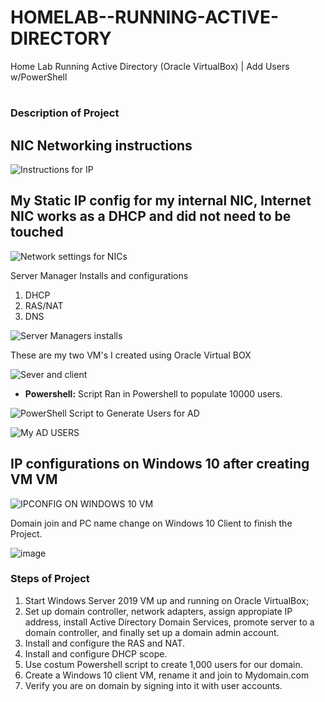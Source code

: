 # HOMELAB--RUNNING-ACTIVE-DIRECTORY
Home Lab Running Active Directory (Oracle VirtualBox) | Add Users w/PowerShell
<h1></h1>

 ### Description of Project

<h2>NIC Networking instructions</h2>

![Instructions for IP](https://github.com/Dmoore125/HOMELAB--RUNNING-ACTIVE-DIRECTORY-/assets/162640561/92b787cc-aadd-432f-9c9c-389f9f8e532a)






<h2> My Static IP config for my internal NIC, Internet NIC works as a DHCP and did not need to be touched</h2>

![Network settings for NICs](https://github.com/Dmoore125/HOMELAB--RUNNING-ACTIVE-DIRECTORY-/assets/162640561/b34287d7-4f70-43ef-bfbb-2447e4fb8515)



Server Manager Installs and configurations 
1. DHCP
2. RAS/NAT
3. DNS

![Server Managers installs](https://github.com/Dmoore125/HOMELAB--RUNNING-ACTIVE-DIRECTORY-/assets/162640561/e41e6691-7f5d-4944-b11a-67747d455b4f)



These are my two VM's I created using Oracle Virtual BOX

![Sever and client](https://github.com/Dmoore125/HOMELAB--RUNNING-ACTIVE-DIRECTORY-/assets/162640561/d0137388-a60a-4a22-99b2-955e6c61783f)



- <b>Powershell:</b> Script Ran in Powershell to populate 10000 users.

![PowerShell Script to Generate Users for AD](https://github.com/Dmoore125/HOMELAB--RUNNING-ACTIVE-DIRECTORY-/assets/162640561/1c8839a9-7035-4337-b92c-cc862c4a9045)

![My AD USERS](https://github.com/Dmoore125/HOMELAB--RUNNING-ACTIVE-DIRECTORY-/assets/162640561/b398728c-db7f-4419-bd35-6b656984184e)

  

<h2>IP configurations on Windows 10 after creating VM VM</h2> 

![IPCONFIG ON WINDOWS 10 VM](https://github.com/Dmoore125/HOMELAB--RUNNING-ACTIVE-DIRECTORY-/assets/162640561/3b1f0289-74a2-4402-b904-83d007bb66b4)




Domain join and PC name change on Windows 10 Client to finish the Project.

![image](https://github.com/Dmoore125/HOMELAB--RUNNING-ACTIVE-DIRECTORY-/assets/162640561/dc98f61f-17cf-45ad-84fe-0f87e2ce337f)


</p>

 ### Steps of Project
1. Start Windows Server 2019 VM up and running on Oracle VirtualBox;
2. Set up domain controller, network adapters, assign appropiate IP address, install Active Directory Domain Services, promote server to a domain controller, and finally set up a domain admin account.
3. Install and configure the RAS and NAT.
4. Install and configure DHCP scope.
5. Use costum Powershell script to create 1,000 users for our domain.
6. Create a Windows 10 client VM, rename it and join to Mydomain.com
7. Verify you are on domain by signing into it with user accounts.




<!--
 ```diff
- text in red
+ text in green
! text in orange
# text in gray
@@ text in purple (and bold)@@
```
--!>
